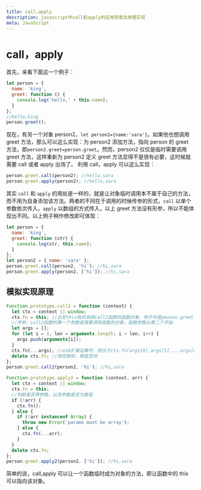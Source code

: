 ```yaml
---
title: call,apply
description: javascript中call和apply的应用场景及原理实现
meta: JavaScript
---
```


# call，apply 

首先，来看下面这一个例子：

```js
let person = {
  name: 'king',
  greet: function () {
    console.log('hello,' + this.name);
  }
};
//hello,king
person.greet();
```

现在，有另一个对象 person2，`let person2={name:'sara'}`。如果他也想调用 greet 方法，那么可以这么实现：为 person2 添加方法，指向 person 的 greet 方法，即`person2.greet=person.greet`。然而，person2 仅仅是临时需要调用 greet 方法，这样重新为 person2 定义 greet 方法显得不是很有必要，这时候就需要 call 或者 apply 出场了。
利用 call，apply 可以这么实现：

```js
person.greet.call(person2); //hello,sara
person.greet.apply(person2); //hello,sara
```

其实 `call` 和 `apply` 的用处是一样的，就是让对象临时调用本不属于自己的方法，而不用为自身添加该方法。两者的不同在于调用的时候传参的形式，`call` 以单个参数依次传入，`apply` 以数组的方式传入，以上 greet 方法没有形参，所以不能体现出不同。以上例子稍作修改即可体现：

```js
let person = {
  name: 'king',
  greet: function (str) {
    console.log(str, this.name);
  }
};
let person2 = { name: 'sara' };
person.greet.call(person2, 'hi'); //hi,sara
person.greet.apply(person2, ['hi']); //hi,sara
```

## 模拟实现原理

```js
Function.prototype.call2 = function (context) {
  let ctx = context || window;
  ctx.fn = this; //此处this指向调用call2函数的函数对象，例子中是peoson.greet
  //传参，call2函数的第一个参数是需要调用函数的对象，函数参数从第二个开始
  let args = [];
  for (let i = 1, len = arguments.length; i < len; i++) {
    args.push(arguments[i]);
  }
  ctx.fn(...args); //es6扩展运算符，相当于ctx.fn(args[0],args[1],...args[args.length-1])
  delete ctx.fn; //用完删除，释放空间
};
person.greet.call2(person2, 'hi'); //hi,sara
```

```js
Function.prototype.apply2 = function (context, arr) {
  let ctx = context || window;
  ctx.fn = this;
  //判断是否带参数，以及参数是否为数组
  if (!arr) {
    ctx.fn();
  } else {
    if (!arr instanceof Array) {
      throw new Error('params must be array');
    } else {
      ctx.fn(...arr);
    }
  }
  delete ctx.fn;
};
person.greet.apply2(person2, ['hi']); //hi,sara
```

简单的说，call,apply 可以让一个函数临时成为对象的方法，即让函数中的 this 可以指向该对象。
